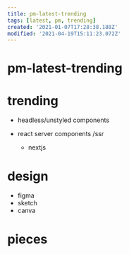 ```yaml
---
title: pm-latest-trending
tags: [latest, pm, trending]
created: '2021-01-07T17:28:38.188Z'
modified: '2021-04-19T15:11:23.072Z'
---
```


# pm-latest-trending

# trending

- headless/unstyled components

- react server components /ssr
  - nextjs

# design

- figma
- sketch
- canva

# pieces
